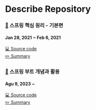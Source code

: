 # Describe Repository
### [🔗](https://www.inflearn.com/course/%EC%8A%A4%ED%94%84%EB%A7%81-%ED%95%B5%EC%8B%AC-%EC%9B%90%EB%A6%AC-%EA%B8%B0%EB%B3%B8%ED%8E%B8) 스프링 핵심 원리 - 기본편 
#### Jan 28, 2021 ~ Feb 6, 2021
[💻 Source code](https://github.com/eunsolJo/spring-study/tree/master/core) <br>
[✏️ Summary](https://www.notion.so/01968ec65e6e41788eadbe4714c9dc0a)

### [🔗](https://www.inflearn.com/course/%EC%8A%A4%ED%94%84%EB%A7%81%EB%B6%80%ED%8A%B8/dashboard) 스프링 부트 개념과 활용
#### Agu 9, 2023 ~ 
[💻 Source code](https://github.com/eunsolJo/spring-study/tree/master/concept-of-spring-boot) <br>
[✏️ Summary](https://www.notion.so/706a63fcd1874b9fb57a241051d06d04?pvs=4)
